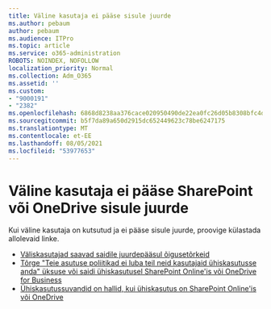 ```yaml
---
title: Väline kasutaja ei pääse sisule juurde
ms.author: pebaum
author: pebaum
ms.audience: ITPro
ms.topic: article
ms.service: o365-administration
ROBOTS: NOINDEX, NOFOLLOW
localization_priority: Normal
ms.collection: Adm_O365
ms.assetid: ''
ms.custom:
- "9000191"
- "2382"
ms.openlocfilehash: 6868d8238aa376cace020950490de22ea0fc26d05b8308bfc4d9e5f1fc992bf2
ms.sourcegitcommit: b5f7da89a650d2915dc652449623c78be6247175
ms.translationtype: MT
ms.contentlocale: et-EE
ms.lasthandoff: 08/05/2021
ms.locfileid: "53977653"
---
```

# <a name="external-user-cannot-access-sharepoint-or-onedrive-content"></a>Väline kasutaja ei pääse SharePoint või OneDrive sisule juurde

Kui väline kasutaja on kutsutud ja ei pääse sisule juurde, proovige külastada allolevaid linke.

- [Väliskasutajad saavad saidile juurdepääsul õigusetõrkeid](https://docs.microsoft.com/sharepoint/support/administration/access-denied-or-need-permission-error-sharepoint-online-or-onedrive-for-business)
- [Tõrge "Teie asutuse poliitikad ei luba teil neid kasutajaid ühiskasutusse anda" üksuse või saidi ühiskasutusel SharePoint Online'is või OneDrive for Business](https://docs.microsoft.com/sharepoint/support/administration/organization-policies-do-not-allow-you-to-share-with-users-error)
- [Ühiskasutussuvandid on hallid, kui ühiskasutus on SharePoint Online'is või OneDrive](https://docs.microsoft.com/sharepoint/support/administration/sharing-options-grayed-out-when-sharing-from-sharepoint-online-or-onedrive)
